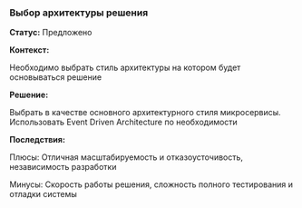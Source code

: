 ### Выбор архитектуры решения

**Статус:**
Предложено

**Контекст:**

Необходимо выбрать стиль архитектуры на котором будет основываться решение

**Решение:**

Выбрать в качестве основного архитектурного стиля микросервисы. Использовать Event Driven Architecture по необходимости

**Последствия:**

Плюсы: Отличная масштабируемость и отказоусточивость, независимость разработки

Минусы: Скорость работы решения, сложность полного тестирования и отладки системы